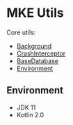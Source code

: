 # MKE Utils

Core utils:
- [Background](src/jvmMain/kotlin/team/mke/utils/bg/Background.kt)
- [CrashInterceptor](src/jvmMain/kotlin/team/mke/utils/crashinterceptor/CrashInterceptor.kt)
- [BaseDatabase](src/jvmMain/kotlin/team/mke/utils/db/BaseDatabase.kt)
- [Environment](src/jvmMain/kotlin/team/mke/utils/env/Environment.kt)

 ## Environment
- JDK 11
- Kotlin 2.0